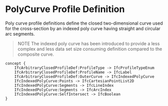 PolyCurve Profile Definition
============================

Poly curve profile definitions define the closed two-dimensional curve used for the cross-section by an indexed poly curve having straight and circular arc segments.

> NOTE The indexed poly curve has been introduced to provide a less complex and less data set size consuming definition compared to the composite curve.

```
concept {
    IfcArbitraryClosedProfileDef:ProfileType -> IfcProfileTypeEnum
    IfcArbitraryClosedProfileDef:ProfileName -> IfcLabel
    IfcArbitraryClosedProfileDef:OuterCurve -> IfcIndexedPolyCurve
    IfcIndexedPolyCurve:Points -> IfcCartesianPointList2D
    IfcIndexedPolyCurve:Segments -> IfcLineIndex
    IfcIndexedPolyCurve:Segments -> IfcArcIndex
    IfcIndexedPolyCurve:SelfIntersect -> IfcBoolean
}
```
